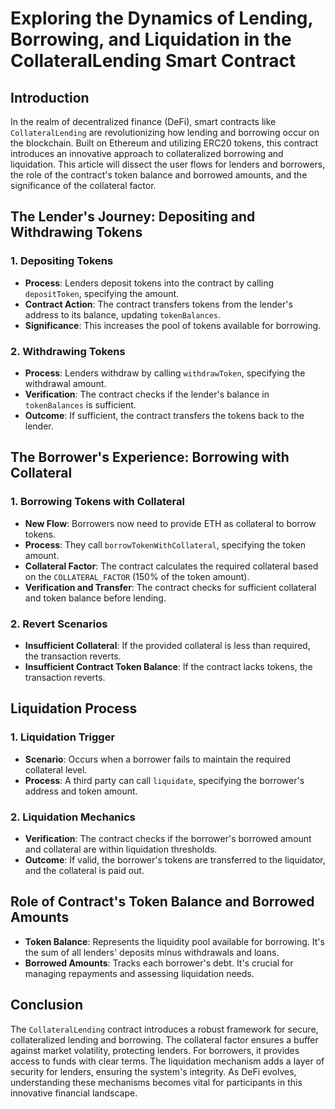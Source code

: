 # Exploring the Dynamics of Lending, Borrowing, and Liquidation in the CollateralLending Smart Contract

## Introduction

In the realm of decentralized finance (DeFi), smart contracts like `CollateralLending` are revolutionizing how lending and borrowing occur on the blockchain. Built on Ethereum and utilizing ERC20 tokens, this contract introduces an innovative approach to collateralized borrowing and liquidation. This article will dissect the user flows for lenders and borrowers, the role of the contract's token balance and borrowed amounts, and the significance of the collateral factor.

## The Lender's Journey: Depositing and Withdrawing Tokens

### 1. Depositing Tokens
- **Process**: Lenders deposit tokens into the contract by calling `depositToken`, specifying the amount.
- **Contract Action**: The contract transfers tokens from the lender's address to its balance, updating `tokenBalances`.
- **Significance**: This increases the pool of tokens available for borrowing.

### 2. Withdrawing Tokens
- **Process**: Lenders withdraw by calling `withdrawToken`, specifying the withdrawal amount.
- **Verification**: The contract checks if the lender's balance in `tokenBalances` is sufficient.
- **Outcome**: If sufficient, the contract transfers the tokens back to the lender.

## The Borrower's Experience: Borrowing with Collateral

### 1. Borrowing Tokens with Collateral
- **New Flow**: Borrowers now need to provide ETH as collateral to borrow tokens.
- **Process**: They call `borrowTokenWithCollateral`, specifying the token amount.
- **Collateral Factor**: The contract calculates the required collateral based on the `COLLATERAL_FACTOR` (150% of the token amount).
- **Verification and Transfer**: The contract checks for sufficient collateral and token balance before lending.

### 2. Revert Scenarios
- **Insufficient Collateral**: If the provided collateral is less than required, the transaction reverts.
- **Insufficient Contract Token Balance**: If the contract lacks tokens, the transaction reverts.

## Liquidation Process

### 1. Liquidation Trigger
- **Scenario**: Occurs when a borrower fails to maintain the required collateral level.
- **Process**: A third party can call `liquidate`, specifying the borrower's address and token amount.

### 2. Liquidation Mechanics
- **Verification**: The contract checks if the borrower's borrowed amount and collateral are within liquidation thresholds.
- **Outcome**: If valid, the borrower's tokens are transferred to the liquidator, and the collateral is paid out.

## Role of Contract's Token Balance and Borrowed Amounts

- **Token Balance**: Represents the liquidity pool available for borrowing. It's the sum of all lenders' deposits minus withdrawals and loans.
- **Borrowed Amounts**: Tracks each borrower's debt. It's crucial for managing repayments and assessing liquidation needs.

## Conclusion

The `CollateralLending` contract introduces a robust framework for secure, collateralized lending and borrowing. The collateral factor ensures a buffer against market volatility, protecting lenders. For borrowers, it provides access to funds with clear terms. The liquidation mechanism adds a layer of security for lenders, ensuring the system's integrity. As DeFi evolves, understanding these mechanisms becomes vital for participants in this innovative financial landscape.
